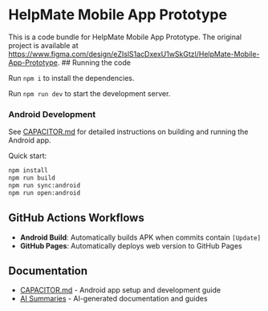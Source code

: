 
# HelpMate Mobile App Prototype  

This is a code bundle for HelpMate Mobile App Prototype. The original project is available at https://www.figma.com/design/eZIslS1acDxexU1wSkGtzl/HelpMate-Mobile-App-Prototype.  ## Running the code

  Run `npm i` to install the dependencies.

  Run `npm run dev` to start the development server.

  ### Android Development

  See [CAPACITOR.md](./CAPACITOR.md) for detailed instructions on building and running the Android app.

  Quick start:
  ```bash
  npm install
  npm run build
  npm run sync:android
  npm run open:android
  ```

  ## GitHub Actions Workflows

  - **Android Build**: Automatically builds APK when commits contain `[Update]`
  - **GitHub Pages**: Automatically deploys web version to GitHub Pages

  ## Documentation

  - [CAPACITOR.md](./CAPACITOR.md) - Android app setup and development guide
  - [AI Summaries](./ai_summaries/) - AI-generated documentation and guides
  
